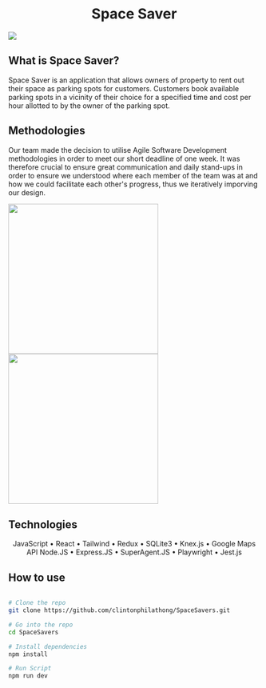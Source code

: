 <h1 align="center">Space Saver</h1>
    
<img src="https://github.com/clintonphilathong/Space-Savers/blob/main/src/gif/space-saver.gif">

## What is Space Saver?
<p>
Space Saver is an application that allows owners of property to rent out their space as parking spots for customers. Customers book available parking spots in a vicinity of their choice for a specified time and cost per hour allotted to by the owner of the parking spot.
</p>

## Methodologies
<p>Our team made the decision to utilise Agile Software Development methodologies in order to meet our short deadline of one week. It was therefore crucial to ensure great communication and daily stand-ups in order to ensure we understood where each member of the team was at and how we could facilitate each other's progress, thus we iteratively imporving our design.
</p>
<span>
<img align="center" src="https://github.com/clintonphilathong/Space-Saver/blob/main/src/photos/standup_2.PNG" height="300">
<img align="center" src="https://github.com/clintonphilathong/Space-Saver/blob/main/src/photos/standup_1.jpg" height="300">
</span>

##  Technologies 
<p align='center'>
 JavaScript • React • Tailwind • Redux • SQLite3 • Knex.js • Google Maps API
 Node.JS • Express.JS • SuperAgent.JS • Playwright • Jest.js 
</p>

## How to use

```bash

# Clone the repo
git clone https://github.com/clintonphilathong/SpaceSavers.git

# Go into the repo
cd SpaceSavers

# Install dependencies 
npm install

# Run Script
npm run dev

```
